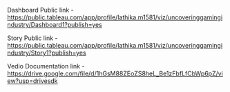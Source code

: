 Dashboard Public link - https://public.tableau.com/app/profile/lathika.m1581/viz/uncoveringgamingindustry/Dashboard1?publish=yes

Story Public link - https://public.tableau.com/app/profile/lathika.m1581/viz/uncoveringgamingindustry/Story1?publish=yes

Vedio Documentation link - https://drive.google.com/file/d/1hGsM88ZEoZS8heL_Be1zFbfLfCbWp6pZ/view?usp=drivesdk
